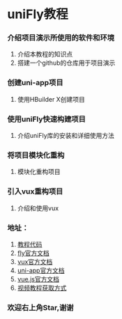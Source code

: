 # uniFly教程
### 介绍项目演示所使用的软件和环境
1. 介绍本教程的知识点
2. 搭建一个github的仓库用于项目演示
### 创建uni-app项目
1. 使用HBuilder X创建项目
### 使用uniFly快速构建项目
1. 介绍uniFly库的安装和详细使用方法
### 将项目模块化重构
1. 模块化重构项目
### 引入vux重构项目
1. 介绍和使用vux


### 地址：
1. [教程代码](https://gitee.com/qzeroq/uniFlyDemo)
2. [fly官方文档](https://wendux.github.io/dist/#/doc/flyio/readme)
3. [vux官方文档](https://vuex.vuejs.org/zh/guide/)
4. [uni-app官方文档](https://uniapp.dcloud.io/)
5. [vue.js官方文档](https://cn.vuejs.org/index.html)
6. [视频教程获取方式](https://www.jianshu.com/p/2729ac395cf5)

### 欢迎右上角Star,谢谢